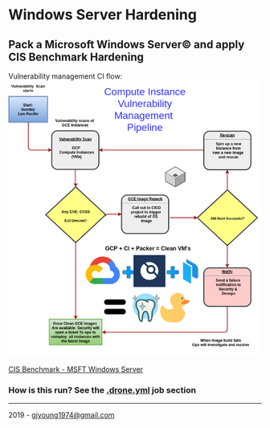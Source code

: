 # Windows Server Hardening

## Pack a Microsoft Windows Server© and apply CIS Benchmark Hardening        

Vulnerability management CI flow:    
![CICD Flow](./docs/cicd-flow.png)

[CIS Benchmark - MSFT Windows Server](https://www.cisecurity.org/benchmark/microsoft_windows_server/)    

### How is this run? See the [.drone.yml](.drone.yml) job section

---

2019 - gjyoung1974@gmail.com

